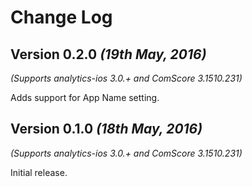 Change Log
==========

Version 0.2.0 *(19th May, 2016)*
-------------------------------------------
*(Supports analytics-ios 3.0.+ and ComScore 3.1510.231)*

Adds support for App Name setting.

Version 0.1.0 *(18th May, 2016)*
-------------------------------------------
*(Supports analytics-ios 3.0.+ and ComScore 3.1510.231)*

Initial release.